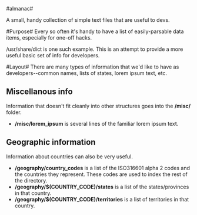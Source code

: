 #almanac#

A small, handy collection of simple text files that are useful to devs.


#Purpose#
Every so often it's handy to have a list of easily-parsable data items, especially for one-off hacks.

/usr/share/dict is one such example. This is an attempt to provide a more useful basic set of info for developers.


#Layout#
There are many types of information that we'd like to have as developers--common names, lists of states, lorem ipsum text, etc.

## Miscellanous info ##

Information that doesn't fit cleanly into other structures goes into the __/misc/__ folder.

* __/misc/lorem_ipsum__ is several lines of the familiar lorem ipsum text.

## Geographic information ##

Information about countries can also be very useful.

* __/geography/country_codes__ is a list of the ISO316601 alpha 2 codes and the countries they represent. These codes are used to index the rest of the directory.
* __/geography/$(COUNTRY_CODE)/states__ is a list of the states/provinces in that country.
* __/geography/$(COUNTRY_CODE)/territories__ is a list of territories in that country.
